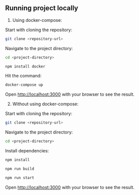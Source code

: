 ## Running project locally

1. Using docker-compose:


Start with cloning the repository:
```bash
git clone <repository-url>
```

Navigate to the project directory:
```bash
cd <project-directory>
```

```bash
npm install docker
```

Hit the command:
```bash
docker-compose up
```

Open [http://localhost:3000](http://localhost:3000) with your browser to see the result.


2. Without using docker-compose:

Start with cloning the repository:
```bash
git clone <repository-url>
```

Navigate to the project directory:
```bash
cd <project-directory>
```

Install dependencies:
```bash
npm install
```

```bash
npm run build
```

```bash
npm run start
```

Open [http://localhost:3000](http://localhost:3000) with your browser to see the result.
